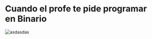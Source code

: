 # Cuando el profe te pide programar en Binario

![asdasdas](https://github.com/RogersAlejandro/cinf1085.github.io/assets/133922679/d82adb4a-3fae-4185-a804-99568f702382)
